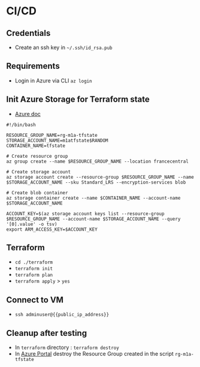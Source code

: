 # CI/CD

## Credentials

- Create an ssh key in `~/.ssh/id_rsa.pub`

## Requirements

- Login in Azure via CLI `az login`

## Init Azure Storage for Terraform state

- [Azure doc]("https://learn.microsoft.com/en-us/azure/developer/terraform/store-state-in-azure-storage?tabs=azure-cli")
```
#!/bin/bash

RESOURCE_GROUP_NAME=rg-m1a-tfstate
STORAGE_ACCOUNT_NAME=m1atfstate$RANDOM
CONTAINER_NAME=tfstate

# Create resource group
az group create --name $RESOURCE_GROUP_NAME --location francecentral

# Create storage account
az storage account create --resource-group $RESOURCE_GROUP_NAME --name $STORAGE_ACCOUNT_NAME --sku Standard_LRS --encryption-services blob

# Create blob container
az storage container create --name $CONTAINER_NAME --account-name $STORAGE_ACCOUNT_NAME
```

```
ACCOUNT_KEY=$(az storage account keys list --resource-group $RESOURCE_GROUP_NAME --account-name $STORAGE_ACCOUNT_NAME --query '[0].value' -o tsv)
export ARM_ACCESS_KEY=$ACCOUNT_KEY
```

## Terraform

- `cd ./terraform`
- `terraform init`
- `terraform plan`
- `terraform apply` > `yes`

## Connect to VM

- `ssh adminuser@{{public_ip_address}}`

## Cleanup after testing

- In `terraform` directory : `terraform destroy`
- In [Azure Portal]("https://portal.azure.com") destroy the Resource Group created in the script `rg-m1a-tfstate`